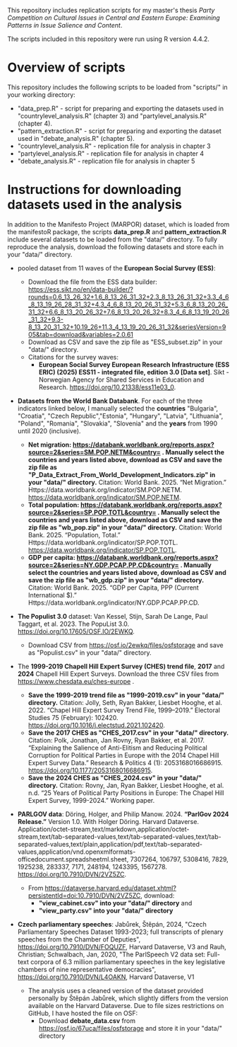 This repository includes replication scripts for my master's thesis *Party Competition on Cultural Issues in Central and Eastern Europe: Examining Patterns in Issue Salience and Content*.

The scripts included in this repository were run using R version 4.4.2. 
# Overview of scripts 
This repository includes the following scripts to be loaded from "scripts/" in your working directory: 
   * "data_prep.R" - script for preparing and exporting the datasets used in "countrylevel_analysis.R" (chapter 3) and "partylevel_analysis.R" (chapter 4).
   * "pattern_extraction.R" - script for preparing and exporting the dataset used in "debate_analysis.R" (chapter 5).
   * "countrylevel_analysis.R" - replication file for analysis in chapter 3
   * "partylevel_analysis.R" - replication file for analysis in chapter 4 
   * "debate_analysis.R" - replication file for analysis in chapter 5 


# Instructions for downloading datasets used in the analysis

In addition to the Manifesto Project (MARPOR) dataset, which is loaded from the manifestoR package, the scripts **data_prep.R** and **pattern_extraction.R** include several datasets to be loaded from the "data/" directory. To fully reproduce the analysis, download the following datasets and store each in your "data/" directory.
* pooled dataset from 11 waves of the **European Social Survey (ESS)**:
    * Download the file from the ESS data builder: https://ess.sikt.no/en/data-builder/?rounds=0.6_13_26_32+1.6_8_13_26_31_32+2.3_8_13_26_31_32+3.3_4_6_8_13_19_26_28_31_32+4.3_4_6_8_13_20_26_31_32+5.3_6_8_13_20_26_31_32+6.6_8_13_20_26_32+7.6_8_13_20_26_32+8.3_4_6_8_13_19_20_26_31_32+9.3-8_13_20_31_32+10.19_26+11.3_4_13_19_20_26_31_32&seriesVersion=905&tab=download&variables=2.0.61
    * Download as CSV and save the zip file as "ESS_subset.zip" in your "data/" directory.
    * Citations for the survey waves:
        *  **European Social Survey European Research Infrastructure (ESS ERIC) (2025) ESS11 - integrated file, edition 3.0 [Data set]**. Sikt - Norwegian Agency for Shared Services in Education and Research. https://doi.org/10.21338/ess11e03_0.
  
* **Datasets from the World Bank Databank**. For each of the three indicators linked below, I manually selected the **countries** "Bulgaria", "Croatia", "Czech Republic","Estonia", "Hungary", "Latvia", "Lithuania", "Poland", "Romania", "Slovakia", "Slovenia" and the **years** from 1990 until 2020 (inclusive). 
    * **Net migration: https://databank.worldbank.org/reports.aspx?source=2&series=SM.POP.NETM&country= . Manually select the countries and years listed above, download as CSV and save the zip file as "P_Data_Extract_From_World_Development_Indicators.zip" in your "data/" directory.** Citation: World Bank. 2025. “Net Migration.” Https://data.worldbank.org/indicator/SM.POP.NETM. https://data.worldbank.org/indicator/SM.POP.NETM.
    * **Total population: https://databank.worldbank.org/reports.aspx?source=2&series=SP.POP.TOTL&country= . Manually select the countries and years listed above, download as CSV and save the zip file as "wb_pop.zip" in your "data/" directory.** Citation: World Bank. 2025. “Population, Total.” Https://data.worldbank.org/indicator/SP.POP.TOTL. https://data.worldbank.org/indicator/SP.POP.TOTL.
    *  **GDP per capita:  https://databank.worldbank.org/reports.aspx?source=2&series=NY.GDP.PCAP.PP.CD&country= . Manually select the countries and years listed above, download as CSV and save the zip file as "wb_gdp.zip" in your "data/" directory.** Citation:  World Bank. 2025. “GDP per Capita, PPP (Current International $).” Https://data.worldbank.org/indicator/NY.GDP.PCAP.PP.CD.
    
* **The Populist 3.0** dataset: Van Kessel, Stijn, Sarah De Lange, Paul Taggart, et al. 2023. The PopuList 3.0. https://doi.org/10.17605/OSF.IO/2EWKQ.
    * Download CSV from https://osf.io/2ewkq/files/osfstorage and save as "Populist.csv" in your "data/" directory.
 
* The **1999-2019 Chapell Hill Expert Survey (CHES) trend file**, **2017** and **2024** Chapell Hill Expert Surveys. Download the three CSV files from https://www.chesdata.eu/ches-europe .
    * **Save the 1999-2019 trend file as "1999-2019.csv" in your "data/" directory.** Citation: Jolly, Seth, Ryan Bakker, Liesbet Hooghe, et al. 2022. “Chapel Hill Expert Survey Trend File, 1999–2019.” Electoral Studies 75 (February): 102420. https://doi.org/10.1016/j.electstud.2021.102420.
    *   **Save the 2017 CHES as "CHES_2017.csv" in your "data/" directory.** Citation: Polk, Jonathan, Jan Rovny, Ryan Bakker, et al. 2017. “Explaining the Salience of Anti-Elitism and Reducing Political Corruption for Political Parties in Europe with the 2014 Chapel Hill Expert Survey Data.” Research & Politics 4 (1): 2053168016686915. https://doi.org/10.1177/2053168016686915.
    * **Save the 2024 CHES as "CHES_2024.csv" in your "data/" directory.** Citation: Rovny, Jan, Ryan Bakker, Liesbet Hooghe, et al. n.d. “25 Years of Political Party Positions in Europe: The Chapel  Hill Expert Survey, 1999-2024.” Working paper.
      
* **PARLGOV data**:  Döring, Holger, and Philip Manow. 2024. **“ParlGov 2024 Release.”** Version 1.0. With Holger Döring. Harvard Dataverse. Application/octet-stream,text/markdown,application/octet-stream,text/tab-separated-values,text/tab-separated-values,text/tab-separated-values,text/plain,application/pdf,text/tab-separated-values,application/vnd.openxmlformats-officedocument.spreadsheetml.sheet, 7307264, 106797, 5308416, 7829, 1925238, 283337, 7171, 248194, 1243395, 1567278. https://doi.org/10.7910/DVN/2VZ5ZC.
    * From https://dataverse.harvard.edu/dataset.xhtml?persistentId=doi:10.7910/DVN/2VZ5ZC, download:
        * **"view_cabinet.csv" into your "data/" directory** and
        * **"view_party.csv" into your "data/"  directory**
        
* **Czech parliamentary speeches**: Jabůrek, Štěpán, 2024, "Czech Parliamentary Speeches Dataset 1993-2023; full transcripts of plenary speeches from the Chamber of Deputies", https://doi.org/10.7910/DVN/FOQUZF, Harvard Dataverse, V3 and Rauh, Christian; Schwalbach, Jan, 2020, "The ParlSpeech V2 data set: Full-text corpora of 6.3 million parliamentary speeches in the key legislative chambers of nine representative democracies", https://doi.org/10.7910/DVN/L4OAKN, Harvard Dataverse, V1
    * The analysis uses a cleaned version of the dataset provided personally by Štěpán Jabůrek, which slightly differs from the version available on the Harvard Dataverse. Due to file sizes restrictions on GitHub, I have hosted the file on OSF:
        * Download **debate_data.csv** from https://osf.io/67uca/files/osfstorage and store it in your "data/" directory
    

 
  

 

